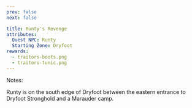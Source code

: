 ```yaml
---
prev: false
next: false

title: Runty's Revenge
attributes:
  Quest NPC: Runty
  Starting Zone: Dryfoot
rewards:
  - traitors-boots.png
  - traitors-tunic.png
---
```


<MyQuestComponent
  :item="$frontmatter"
/>

Notes:

Runty is on the south edge of Dryfoot between the eastern entrance to Dryfoot Stronghold and a Marauder camp.
